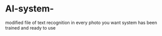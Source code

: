 # AI-system-
modified file of text recognition in every photo you want system has been trained and ready to use
